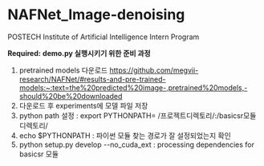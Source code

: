 # NAFNet_Image-denoising
POSTECH Institute of Artificial Intelligence Intern Program

**Required:**
**demo.py 실행시키기 위한 준비 과정**
1. pretrained models 다운로드 https://github.com/megvii-research/NAFNet/#results-and-pre-trained-models:~:text=the%20predicted%20image-,pretrained%20models,-should%20be%20downloaded
2. 다운로드 후 experiments에 모델 파일 저장
3. python path 설정 : export PYTHONPATH= /프로젝트디렉토리/:/basicsr모듈디렉토리/
4. echo $PYTHONPATH : 파이썬 모듈 찾는 경로가 잘 설정되었는지 확인
5. python setup.py develop --no_cuda_ext : processing dependencies for basicsr 모듈
